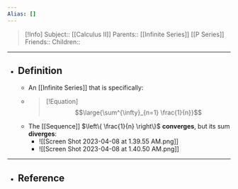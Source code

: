 ```yaml
---
Alias: []
---
```

> [!Info]
> Subject:: [[Calculus II]]
> Parents:: [[Infinite Series]] [[P Series]]
> Friends:: 
> Children:: 
---
- ## Definition
	- An [[Infinite Series]] that is specifically:
	- > [!Equation]
	  > $$\large{\sum^{\infty}_{n=1} \frac{1}{n}}$$
	- The [[Sequence]] $\left\{ \frac{1}{n} \right\}$ **converges**, but its sum **diverges**:
		- ![[Screen Shot 2023-04-08 at 1.39.55 AM.png]]
		- ![[Screen Shot 2023-04-08 at 1.40.50 AM.png]]
---
- ## Reference